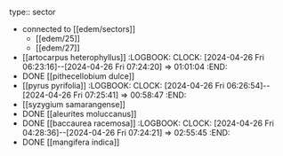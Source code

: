 type:: sector

- connected to [[edem/sectors]]
	- [[edem/25]]
	- [[edem/27]]
- [[artocarpus heterophyllus]]
  :LOGBOOK:
  CLOCK: [2024-04-26 Fri 06:23:16]--[2024-04-26 Fri 07:24:20] =>  01:01:04
  :END:
- DONE [[pithecellobium dulce]]
- [[pyrus pyrifolia]]
  :LOGBOOK:
  CLOCK: [2024-04-26 Fri 06:26:54]--[2024-04-26 Fri 07:25:41] =>  00:58:47
  :END:
- [[syzygium samarangense]]
- DONE [[aleurites moluccanus]]
- DONE [[baccaurea racemosa]]
  :LOGBOOK:
  CLOCK: [2024-04-26 Fri 04:28:36]--[2024-04-26 Fri 07:24:21] =>  02:55:45
  :END:
- DONE [[mangifera indica]]